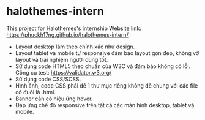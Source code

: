 # halothemes-intern
This project for Halothemes's internship
Website link: https://phuckh17ng.github.io/halothemes-intern/

- Layout desktop làm theo chính xác như design.
- Layout tablet và mobile tự responsive đảm bảo layout gọn đẹp, không vỡ layout và trải nghiệm người dùng tốt.
- Sử dụng code HTML5 theo chuẩn của W3C và đảm bảo không có lỗi. Công cụ test: https://validator.w3.org/
- Sử dụng code CSS/SCSS.
- Hình ảnh, code CSS phải để 1 thư mục riêng không để chung với các file có đuôi là .html.
- Banner cần có hiệu ứng hover.
- Đáp ứng chế độ responsive trên tất cả các màn  hình desktop, tablet và mobile.
